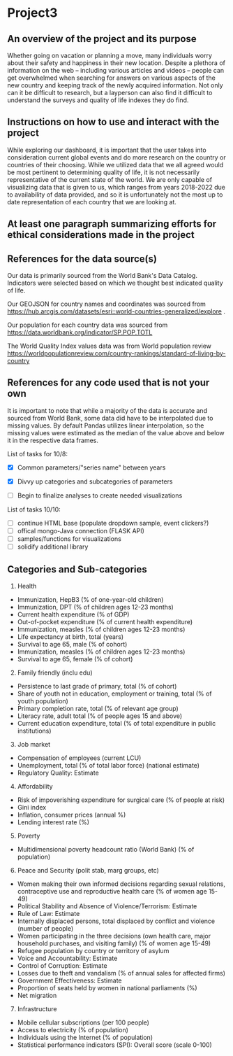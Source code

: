 # Project3
## An overview of the project and its purpose

Whether going on vacation or planning a move, many individuals worry about their safety and happiness in their new location. Despite a plethora of information on the web – including various articles and videos – people can get overwhelmed when searching for answers on various aspects of the new country and keeping track of the newly acquired information. Not only can it be difficult to research, but a layperson can also find it difficult to understand the surveys and quality of life indexes they do find.

## Instructions on how to use and interact with the project

While exploring our dashboard, it is important that the user takes into consideration current global events and do more research on the country or countries of their choosing. While we utilized data that we all agreed would be most pertinent to determining quality of life, it is not necessarily representative of the current state of the world. We are only capable of visualizing data that is given to us, which ranges from years 2018-2022 due to availability of data provided, and so it is unfortunately not the most up to date representation of each country that we are looking at.

## At least one paragraph summarizing efforts for ethical considerations made in the project

## References for the data source(s)
  
Our data is primarily sourced from the World Bank's Data Catalog. Indicators were selected based on which we thought best indicated quality of life.

Our GEOJSON for country names and coordinates was sourced from https://hub.arcgis.com/datasets/esri::world-countries-generalized/explore .

Our population for each country data was sourced from https://data.worldbank.org/indicator/SP.POP.TOTL

The World Quality Index values data was from World population review https://worldpopulationreview.com/country-rankings/standard-of-living-by-country

## References for any code used that is not your own

It is important to note that while a majority of the data is accurate and sourced from World Bank, some data did have to be interpolated due to missing values. By default Pandas utilizes linear interpolation, so the missing values were estimated as the median of the value above and below it in the respective data frames.

List of tasks for 10/8:

- [x] Common parameters/"series name" between years

- [x] Divvy up categories and subcategories of parameters

- [ ] Begin to finalize analyses to create needed visualizations

List of tasks 10/10:
- [ ] continue HTML base (populate dropdown sample, event clickers?)
- [ ] offical mongo-Java connection (FLASK API)
- [ ] samples/functions for visualizations
- [ ] solidify additional library

## Categories and Sub-categories
1. Health
- Immunization, HepB3 (% of one-year-old children)
- Immunization, DPT (% of children ages 12-23 months)
- Current health expenditure (% of GDP)
- Out-of-pocket expenditure (% of current health expenditure)
- Immunization, measles (% of children ages 12-23 months)
- Life expectancy at birth, total (years)
- Survival to age 65, male (% of cohort)
- Immunization, measles (% of children ages 12-23 months)
- Survival to age 65, female (% of cohort)
2. Family friendly (inclu edu)
- Persistence to last grade of primary, total (% of cohort)
- Share of youth not in education, employment or training, total (% of youth population)
- Primary completion rate, total (% of relevant age group)
- Literacy rate, adult total (% of people ages 15 and above)
- Current education expenditure, total (% of total expenditure in public institutions)
3. Job market
- Compensation of employees (current LCU)
- Unemployment, total (% of total labor force) (national estimate)
- Regulatory Quality: Estimate
4. Affordability
- Risk of impoverishing expenditure for surgical care (% of people at risk)
- Gini index
- Inflation, consumer prices (annual %)
- Lending interest rate (%)
5. Poverty
- Multidimensional poverty headcount ratio (World Bank) (% of population)
6. Peace and Security (polit stab, marg groups, etc)
- Women making their own informed decisions regarding sexual relations, contraceptive use and reproductive health care (% of women age 15-49)
- Political Stability and Absence of Violence/Terrorism: Estimate
- Rule of Law: Estimate
- Internally displaced persons, total displaced by conflict and violence (number of people)
- Women participating in the three decisions (own health care, major household purchases, and visiting family) (% of women age 15-49)
- Refugee population by country or territory of asylum
- Voice and Accountability: Estimate
- Control of Corruption: Estimate
- Losses due to theft and vandalism (% of annual sales for affected firms)
- Government Effectiveness: Estimate
- Proportion of seats held by women in national parliaments (%)
- Net migration
7. Infrastructure 
- Mobile cellular subscriptions (per 100 people)
- Access to electricity (% of population)
- Individuals using the Internet (% of population)
- Statistical performance indicators (SPI): Overall score (scale 0-100)
